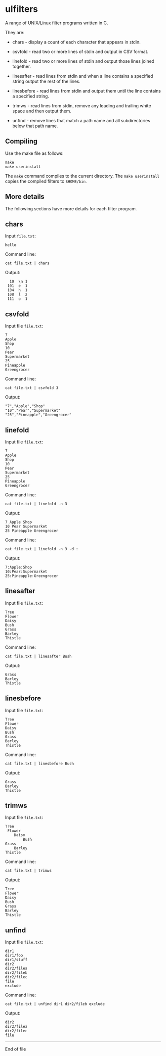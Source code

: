 # ulfilters

A range of UNIX/Linux filter programs written in C.

They are:

+ chars - display a count of each character that appears in stdin.

+ csvfold - read two or more lines of stdin and output in CSV format.

+ linefold - read two or more lines of stdin and output those lines joined together.

+ linesafter - read lines from stdin and when a line contains a specified string output the rest of the lines.

+ linesbefore - read lines from stdin and output them until the line contains a specified string.

+ trimws - read lines from stdin, remove any leading and trailing white space and then output them.

+ unfind - remove lines that match a path name and all subdirectories below that path name.

## Compiling

Use the make file as follows:

```
make
make userinstall
```

The `make` command compiles to the current directory.  The `make
userinstall` copies the compiled filters to `$HOME/bin`.

## More details

The following sections have more details for each filter program.

## chars

Input `file.txt`:

```
hello
```

Command line:

```
cat file.txt | chars
```

Output:

```
  10  \n 1
 101  e  1
 104  h  1
 108  l  2
 111  o  1
```

## csvfold

Input file `file.txt`:

```
7
Apple
Shop
10
Pear
Supermarket
25
Pineapple
Greengrocer
```

Command line:

```
cat file.txt | csvfold 3
```

Output:

```
"7","Apple","Shop"
"10","Pear","Supermarket"
"25","Pineapple","Greengrocer"
```

## linefold

Input file `file.txt`:

```
7
Apple
Shop
10
Pear
Supermarket
25
Pineapple
Greengrocer
```

Command line:

```
cat file.txt | linefold -n 3
```

Output:

```
7 Apple Shop
10 Pear Supermarket
25 Pineapple Greengrocer
```

Command line:

```
cat file.txt | linefold -n 3 -d :
```

Output:

```
7:Apple:Shop
10:Pear:Supermarket
25:Pineapple:Greengrocer
```

## linesafter

Input file `file.txt`:

```
Tree
Flower
Daisy
Bush
Grass
Barley
Thistle
```

Command line:

```
cat file.txt | linesafter Bush
```

Output:

```
Grass
Barley
Thistle
```

## linesbefore

Input file `file.txt`:

```
Tree
Flower
Daisy
Bush
Grass
Barley
Thistle
```

Command line:

```
cat file.txt | linesbefore Bush
```

Output:

```
Grass
Barley
Thistle
```

## trimws

Input file `file.txt`:

```
Tree
 Flower
	Daisy
        Bush
Grass
    Barley
Thistle
```

Command line:

```
cat file.txt | trimws
```

Output:

```
Tree
Flower
Daisy
Bush
Grass
Barley
Thistle
```

## unfind

Input file `file.txt`:

```
dir1
dir1/foo
dir1/stuff
dir2
dir2/filea
dir2/fileb
dir2/filec
file
exclude
```

Command line:

```
cat file.txt | unfind dir1 dir2/fileb exclude
```

Output:

```
dir2
dir2/filea
dir2/filec
file
```

-------------------------------------------------------------

End of file
